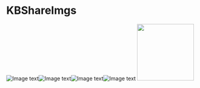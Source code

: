 # KBShareImgs
![Image text](https://github.com/kbshare/KBShareImgs/blob/master/per1.png)![Image text](https://github.com/kbshare/KBShareImgs/blob/master/per1.png)![Image text](https://github.com/kbshare/KBShareImgs/blob/master/per1.png)![Image text](https://github.com/kbshare/KBShareImgs/blob/master/per1.png)
<img width="150" height="150" src="https://github.com/kbshare/KBShareImgs/blob/master/per1.png"/>
